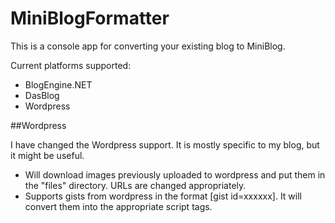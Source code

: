 MiniBlogFormatter
=================

This is a console app for converting your existing blog to MiniBlog.

Current platforms supported:

* BlogEngine.NET
* DasBlog
* Wordpress

##Wordpress

I have changed the Wordpress support.  It is mostly specific to my blog, but it might be useful.

- Will download images previously uploaded to wordpress and put them in the "files" directory.  URLs are changed appropriately.
- Supports gists from wordpress in the format [gist id=xxxxxx].  It will convert them into the appropriate script tags.
